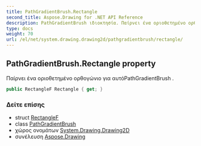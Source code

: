 ```yaml
---
title: PathGradientBrush.Rectangle
second_title: Aspose.Drawing for .NET API Reference
description: PathGradientBrush ιδιοκτησία. Παίρνει ένα οριοθετημένο ορθογώνιο για αυτόPathGradientBrush .
type: docs
weight: 70
url: /el/net/system.drawing.drawing2d/pathgradientbrush/rectangle/
---
```

## PathGradientBrush.Rectangle property

Παίρνει ένα οριοθετημένο ορθογώνιο για αυτόPathGradientBrush .

```csharp
public RectangleF Rectangle { get; }
```

### Δείτε επίσης

* struct [RectangleF](../../../system.drawing/rectanglef/)
* class [PathGradientBrush](../)
* χώρος ονομάτων [System.Drawing.Drawing2D](../../pathgradientbrush/)
* συνέλευση [Aspose.Drawing](../../../)


